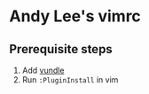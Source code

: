 # Andy Lee's vimrc

## Prerequisite steps
1. Add [vundle](https://github.com/VundleVim/Vundle.vim)
2. Run `:PluginInstall` in vim 
